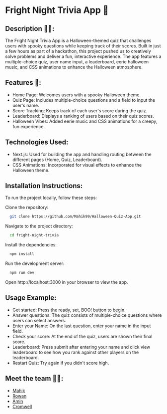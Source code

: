 # Fright Night Trivia App 🎃

## Description 🧟‍♀️:

The Fright Night Trivia App is a Halloween-themed quiz that challenges users with spooky questions while keeping track of their scores. Built in just a few hours as part of a hackathon, this project pushed us to creatively solve problems and deliver a fun, interactive experience. The app features a multiple-choice quiz, user name input, a leaderboard, eerie halloween music, and CSS animations to enhance the Halloween atmosphere.

## Features 👻:

- Home Page: Welcomes users with a spooky Halloween theme.
- Quiz Page: Includes multiple-choice questions and a field to input the user's name.
- Score Tracking: Keeps track of each user's score during the quiz.
- Leaderboard: Displays a ranking of users based on their quiz scores.
- Halloween Vibes: Added eerie music and CSS animations for a creepy, fun experience.

## Technologies Used:

- Next.js: Used for building the app and handling routing between the different pages (Home, Quiz, Leaderboard).
- CSS Animations: Incorporated for visual effects to enhance the Halloween theme.

## Installation Instructions:

To run the project locally, follow these steps:

Clone the repository:

```bash
  git clone https://github.com/Mahik99/Halloween-Quiz-App.git
```

Navigate to the project directory:

```bash
  cd fright-night-trivia
```

Install the dependencies:

```bash
  npm install
```

Run the development server:

```bash
  npm run dev
```

Open http://localhost:3000 in your browser to view the app.

## Usage Example:

- Get started: Press the ready, set, BOO! button to begin.
- Answer questions: The quiz consists of multiple-choice questions where users can select answers.
- Enter your Name: On the last question, enter your name in the input field.
- Check your score: At the end of the quiz, users are shown their final score.
- Leaderboard: Press submit after entering your name and click view leaderboard to see how you rank against other players on the leaderboard.
- Restart Quiz: Try again if you didn't score high.

## Meet the team 👋🏼:

- [Mahik](https://github.com/Mahik99/)
- [Rowan](https://github.com/rw4n99)
- [Amin](https://github.com/Amin-Abdikadir)
- [Cromwell](https://github.com/CromwellRodrigues)
